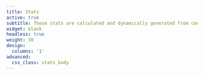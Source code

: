 ```yaml
---
title: Stats
active: true
subtitle: These stats are calculated and dynamically generated from code::stats
widget: blank
headless: true
weight: 30
design: 
  columns: '1'
advanced:
  css_class: stats_body
---
```

